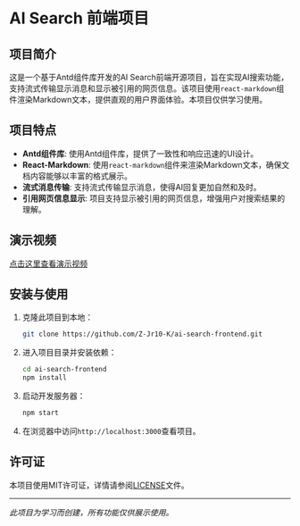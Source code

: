 # AI Search 前端项目

## 项目简介

这是一个基于Antd组件库开发的AI Search前端开源项目，旨在实现AI搜索功能，支持流式传输显示消息和显示被引用的网页信息。该项目使用`react-markdown`组件渲染Markdown文本，提供直观的用户界面体验。本项目仅供学习使用。
## 项目特点

- **Antd组件库**: 使用Antd组件库，提供了一致性和响应迅速的UI设计。
- **React-Markdown**: 使用`react-markdown`组件来渲染Markdown文本，确保文档内容能够以丰富的格式展示。
- **流式消息传输**: 支持流式传输显示消息，使得AI回复更加自然和及时。
- **引用网页信息显示**: 项目支持显示被引用的网页信息，增强用户对搜索结果的理解。

## 演示视频

[点击这里查看演示视频](https://your-video-link.com)

## 安装与使用

1. 克隆此项目到本地：
    ```bash
    git clone https://github.com/Z-Jr10-K/ai-search-frontend.git
    ```

2. 进入项目目录并安装依赖：
    ```bash
    cd ai-search-frontend
    npm install
    ```

3. 启动开发服务器：
    ```bash
    npm start
    ```

4. 在浏览器中访问`http://localhost:3000`查看项目。

## 许可证

本项目使用MIT许可证，详情请参阅[LICENSE](LICENSE)文件。

---

*此项目为学习而创建，所有功能仅供展示使用。*
